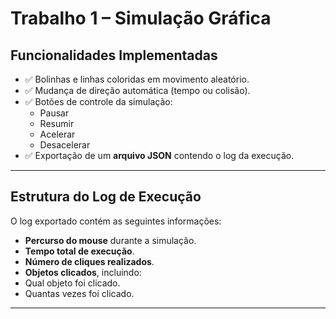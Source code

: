# Trabalho 1 – Simulação Gráfica

## Funcionalidades Implementadas
- ✅ Bolinhas e linhas coloridas em movimento aleatório.  
- ✅ Mudança de direção automática (tempo ou colisão).  
- ✅ Botões de controle da simulação:
  - Pausar
  - Resumir
  - Acelerar
  - Desacelerar
- ✅ Exportação de um **arquivo JSON** contendo o log da execução.
---

## Estrutura do Log de Execução
O log exportado contém as seguintes informações:
-  **Percurso do mouse** durante a simulação.  
-  **Tempo total de execução**.  
-  **Número de cliques realizados**.  
-  **Objetos clicados**, incluindo:
  - Qual objeto foi clicado.  
  - Quantas vezes foi clicado.  
---
